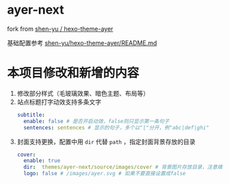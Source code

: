 # ayer-next

fork from [shen-yu /
hexo-theme-ayer ](https://github.com/shen-yu/hexo-theme-ayer)

基础配置参考 [shen-yu/hexo-theme-ayer/README.md](https://github.com/shen-yu/hexo-theme-ayer/blob/master/README.md)

# 本项目修改和新增的内容

1. 修改部分样式（毛玻璃效果、暗色主题、布局等）
2. 站点标题打字动效支持多条文字
   ```yaml
   subtitle:
     enable: false # 是否开启动效，false则只显示第一条句子
     sentences: sentences # 显示的句子，多个以"|"分开，例"abc|def|ghi"
   ```
3. 封面支持更换，配置中用 `dir` 代替 `path` ，指定封面背景存放的目录
   ```yaml
   cover:
     enable: true
     dir:  themes/ayer-next/source/images/cover # 背景图片存放目录，注意填写·当前项目相对路径·
     logo: false # /images/ayer.svg # 如果不要直接设置成false
   ```
